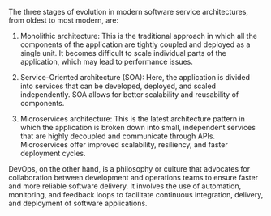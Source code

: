 The three stages of evolution in modern software service architectures, from oldest to most modern, are: 

1) Monolithic architecture: This is the traditional approach in which all the components of the application are tightly coupled and deployed as a single unit. It becomes difficult to scale individual parts of the application, which may lead to performance issues. 

2) Service-Oriented architecture (SOA): Here, the application is divided into services that can be developed, deployed, and scaled independently. SOA allows for better scalability and reusability of components. 

3) Microservices architecture: This is the latest architecture pattern in which the application is broken down into small, independent services that are highly decoupled and communicate through APIs. Microservices offer improved scalability, resiliency, and faster deployment cycles. 

DevOps, on the other hand, is a philosophy or culture that advocates for collaboration between development and operations teams to ensure faster and more reliable software delivery. It involves the use of automation, monitoring, and feedback loops to facilitate continuous integration, delivery, and deployment of software applications.
